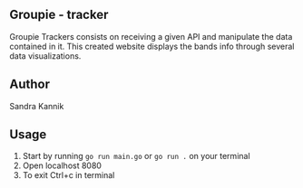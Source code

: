 ## Groupie - tracker
Groupie Trackers consists on receiving a given API and manipulate the data contained in it.
This created website displays the bands info through several data visualizations.

## Author
Sandra Kannik

## Usage
1.  Start by running `go run main.go` or `go run .` on your terminal
2.  Open localhost 8080
3.  To exit Ctrl+c in terminal


